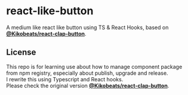 <!--
 * @Date: 2019-11-18 17:32:25
 * @LastEditors: Tian Zhi
 * @LastEditTime: 2019-11-18 20:55:18
 -->
 # react-like-button
A medium like react like button using TS & React Hooks, based on **[@Kikobeats/react-clap-button](https://github.com/Kikobeats/react-clap-button)**.  

## License
This repo is for learning use about how to manage component package from npm registry, especially about publish, upgrade and release.  
I rewrite this using Typescript and React hooks.  
Please check the original version **[@Kikobeats/react-clap-button](https://github.com/Kikobeats/react-clap-button)**.
